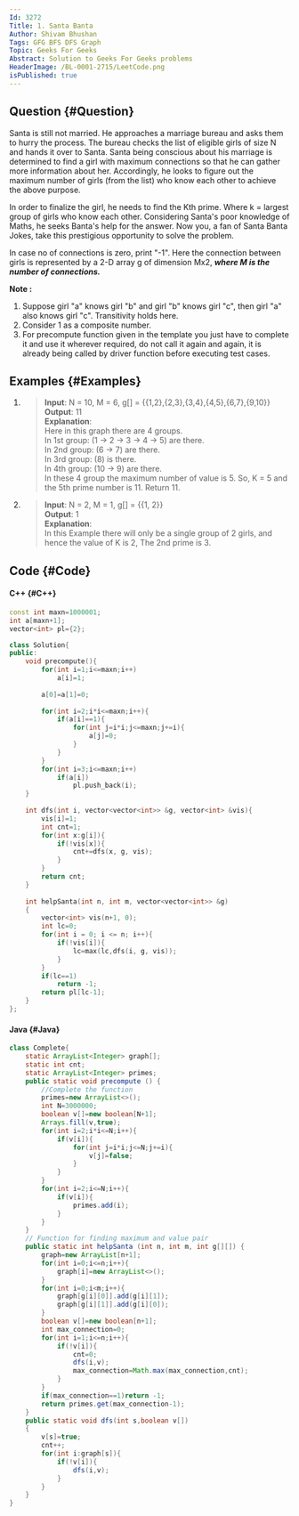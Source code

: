 ```yaml
---
Id: 3272
Title: 1. Santa Banta
Author: Shivam Bhushan
Tags: GFG BFS DFS Graph
Topic: Geeks For Geeks
Abstract: Solution to Geeks For Geeks problems
HeaderImage: /BL-0001-2715/LeetCode.png
isPublished: true
---
```


## Question {#Question}

Santa is still not married. He approaches a marriage bureau and asks them to hurry the process. The bureau checks the list of eligible girls of size N and hands it over to Santa. Santa being conscious about his marriage is determined to find a girl with maximum connections so that he can gather more information about her. Accordingly, he looks to figure out the maximum number of girls (from the list) who know each other to achieve the above purpose.

In order to finalize the girl, he needs to find the Kth prime. Where k = largest group of girls who know each other. Considering Santa's poor knowledge of Maths, he seeks Banta's help for the answer. Now you, a fan of Santa Banta Jokes, take this prestigious opportunity to solve the problem.

In case no of connections is zero, print "-1". Here the connection between girls is represented by a 2-D array g of dimension Mx2, ***where M is the number of connections.***

**Note :**
1. Suppose girl "a" knows girl "b" and girl "b" knows girl "c", then girl "a" also knows girl "c". Transitivity holds here.
2. Consider 1 as a composite number.
3. For precompute function given in the template you just have to complete it and use it wherever required, do not call it again and again, it is already being called by driver function before executing test cases.

## Examples {#Examples}
1. >**Input**: N = 10, M = 6, g[] = {{1,2},{2,3},{3,4},{4,5},{6,7},{9,10}}\
**Output**: 11\
**Explanation**: \
Here in this graph there are 4 groups.\
In 1st group: (1 -> 2 -> 3 -> 4 -> 5) are there.\
In 2nd group: (6 -> 7) are there.\
In 3rd group: (8) is there.\
In 4th group: (10 -> 9) are there.\
In these 4 group the maximum number of 
value is 5. So, K = 5 and the 5th prime number 
is 11. Return 11.

2. >**Input**: N = 2, M = 1, g[] = {{1, 2}}\
**Output**: 1\
**Explanation**: \
In this Example there will only be a single group of 2 girls, and hence the value of K is 2, The 2nd prime is 3.

## Code {#Code}
#### C++ {#C++}
```c++
const int maxn=1000001;
int a[maxn+1];	
vector<int> pl={2};

class Solution{
public:
    void precompute(){
    	for(int i=1;i<=maxn;i++)
    	    a[i]=1;
    	
    	a[0]=a[1]=0;
    	
    	for(int i=2;i*i<=maxn;i++){
    		if(a[i]==1){
    			for(int j=i*i;j<=maxn;j+=i){
    				a[j]=0;
    			}
    		}
    	}
    	for(int i=3;i<=maxn;i++)
    	    if(a[i])
    	        pl.push_back(i);
    }
    
    int dfs(int i, vector<vector<int>> &g, vector<int> &vis){
    	vis[i]=1;
    	int cnt=1;
    	for(int x:g[i]){
    		if(!vis[x]){
    			cnt+=dfs(x, g, vis);
    		}
    	}
    	return cnt;
    }
    
    int helpSanta(int n, int m, vector<vector<int>> &g)
    {
        vector<int> vis(n+1, 0);
        int lc=0;
    	for(int i = 0; i <= n; i++){
    		if(!vis[i]){
    			lc=max(lc,dfs(i, g, vis));
    		}
    	}
    	if(lc==1)
    	    return -1;
    	return pl[lc-1];
    }
};
```

#### Java {#Java}

```java
class Complete{
    static ArrayList<Integer> graph[];
    static int cnt;
    static ArrayList<Integer> primes;
    public static void precompute () {
        //Complete the function
        primes=new ArrayList<>();
        int N=3000000;
        boolean v[]=new boolean[N+1];
        Arrays.fill(v,true);
        for(int i=2;i*i<=N;i++){
            if(v[i]){
                for(int j=i*i;j<=N;j+=i){
                    v[j]=false;
                }
            }
        }
        for(int i=2;i<=N;i++){
            if(v[i]){
                primes.add(i);
            }
        }
    }
    // Function for finding maximum and value pair
    public static int helpSanta (int n, int m, int g[][]) {
        graph=new ArrayList[n+1];
        for(int i=0;i<=n;i++){
            graph[i]=new ArrayList<>();
        }
        for(int i=0;i<m;i++){
            graph[g[i][0]].add(g[i][1]);
            graph[g[i][1]].add(g[i][0]);
        }
        boolean v[]=new boolean[n+1];
        int max_connection=0;
        for(int i=1;i<=n;i++){
            if(!v[i]){
                cnt=0;
                dfs(i,v);
                max_connection=Math.max(max_connection,cnt);
            }
        }
        if(max_connection==1)return -1;
        return primes.get(max_connection-1);
    }
    public static void dfs(int s,boolean v[])
    {
        v[s]=true;
        cnt++;
        for(int i:graph[s]){
            if(!v[i]){
                dfs(i,v);  
            }
        }
    }
}
```

